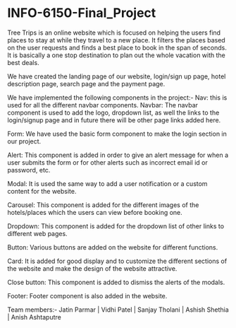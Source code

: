 # INFO-6150-Final_Project
Tree Trips is an online website which is focused on helping the users find places to stay at while they travel to a new place. It filters the places based on the user requests and finds a best place to book in the span of seconds. It is basically a one stop destination to plan out the whole vacation with the best deals.  

We have created the landing page of our website, login/sign up page, hotel description page, search page and the payment page. 

We have implemented the following components in the project:-
Nav: this is used for all the different navbar components.
Navbar: The navbar component is used to add the logo, dropdown list, as well the links to the login/signup page and in future there will be other page links added here. 

Form: We have used the basic form component to make the login section in our project. 

Alert: This component is added in order to give an alert message for when a user submits the form or for other alerts such as incorrect email id or password, etc. 

Modal: It is used the same way to add a user notification or a custom content for the website. 

Carousel: This component is added for the different images of the hotels/places which the users can view before booking one. 

Dropdown: This component is added for the dropdown list of other links to different web pages. 

Button: Various buttons are added on the website for different functions. 

Card: It is added for good display and to customize the different sections of the website and make the design of the website attractive.

Close button: This component is added to dismiss the alerts of the modals. 

Footer: Footer component is also added in the website. 

Team members:-
Jatin Parmar |
Vidhi Patel |
Sanjay Tholani |
Ashish Shethia |
Anish Ashtaputre
